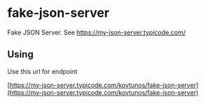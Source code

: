 # fake-json-server

Fake JSON Server. See https://my-json-server.typicode.com/

## Using

Use this url for endpoint

[https://my-json-server.typicode.com/kovtunos/fake-json-server](https://my-json-server.typicode.com/kovtunos/fake-json-server)
